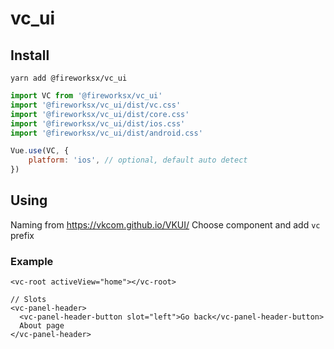 # vc_ui

## Install
```
yarn add @fireworksx/vc_ui

```

```js
import VC from '@fireworksx/vc_ui'
import '@fireworksx/vc_ui/dist/vc.css'
import '@fireworksx/vc_ui/dist/core.css'
import '@fireworksx/vc_ui/dist/ios.css'
import '@fireworksx/vc_ui/dist/android.css'

Vue.use(VC, {
    platform: 'ios', // optional, default auto detect
})
```

## Using
Naming from https://vkcom.github.io/VKUI/
Choose component and add ```vc``` prefix

### Example
```vue
<vc-root activeView="home"></vc-root>

// Slots
<vc-panel-header>
  <vc-panel-header-button slot="left">Go back</vc-panel-header-button>
  About page
</vc-panel-header>
```
